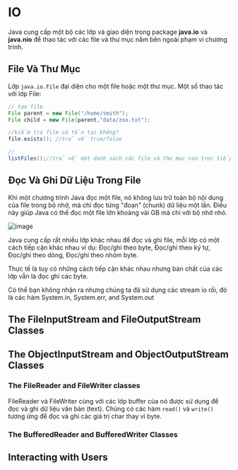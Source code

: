 # IO
Java cung cấp một bộ các lớp và giao diện trong package **java.io** và **java.nio** để thao tác với các file và thư mục nằm bên ngoài phạm vi chương trình.
## File Và Thư Mục
Lớp `java.io.File` đại diện cho một file hoặc một thư mục. Một số thao tác với lớp File:
```java
// tạo file
File parent = new File("/home/smith");
File child = new File(parent,"data/zoo.txt");

//kiểm tra file có tồn tại không?
file.exists(); //trả về true/false

//
listFiles();//trả về một danh sách các file và thư mục con trực tiếp của nó.
```
## Đọc Và Ghi Dữ Liệu Trong File
Khi một chương trình Java đọc một file, nó không lưu trữ toàn bộ nội dung của file trong bộ nhớ, mà chỉ đọc từng "đoạn" (chunk) dữ liệu một lần. Điều này giúp Java có thể đọc một file lớn khoảng vài GB mà chỉ với bộ nhớ nhỏ.

![image](https://github.com/truongsonghiep/java-notes/assets/57567162/bdf390ae-50ca-4481-b10a-0a81fb2951d9)

Java cung cấp rất nhiều lớp khác nhau để đọc và ghi file, mỗi lớp có một cách tiếp cận khác nhau ví dụ: Đọc/ghi theo byte, Đọc/ghi theo ký tự, Đọc/ghi theo dòng, Đọc/ghi theo nhóm byte.

Thực tế là tuy có những cách tiếp cận khác nhau nhưng bản chất của các lớp vẫn là đọc ghi các byte.

Có thể bạn không nhận ra nhưng chúng ta đã sử dụng các stream io rồi, đó là các hàm System.in, System.err, and System.out

## The FileInputStream and FileOutputStream Classes

##  The ObjectInputStream and ObjectOutputStream Classes

### The FileReader and FileWriter classes
FileReader và FileWriter cùng với các lớp buffer của nó được sử dụng để đọc và ghi dữ liệu văn bản (text). Chúng có các hàm `read()` và `write()` tương ứng để đọc và ghi các giá trị char thay vì byte.

### The BufferedReader and BufferedWriter Classes



## Interacting with Users
